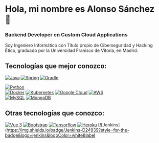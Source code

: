 # Hola, mi nombre es Alonso Sánchez 👋
### Backend Developer en Custom Cloud Applications 

Soy Ingeniero Informático con Título propio de Ciberseguridad y Hacking Ético, graduado por la Universidad Franisco de Vitoria, en Madrid.

## Tecnologías que mejor conozco:
[![Java](https://img.shields.io/badge/Java_8,_11,_11-007396?style=for-the-badge&logo=openjdk&logoColor=white&labelColor=101010)]()
[![Spring](https://img.shields.io/badge/Spring_Framework-6DB33F?style=for-the-badge&logo=spring&logoColor=white&labelColor=101010)]()
[![Gradle](https://img.shields.io/badge/Gradle-02303A?style=for-the-badge&logo=gradle&logoColor=white&labelColor=101010)]()

[![Python](https://img.shields.io/badge/Python-3776AB?style=for-the-badge&logo=python&logoColor=white&labelColor=101010)]()
</br>
[![Docker](https://img.shields.io/badge/Docker-2496ED?style=for-the-badge&logo=Docker&logoColor=white&labelColor=101010)]()
[![Kubernetes](https://img.shields.io/badge/Kubernetes-326CE5?style=for-the-badge&logo=kubernetes&logoColor=white&labelColor=101010)]()
[![Google Cloud](https://img.shields.io/badge/Google_Cloud-4285F4?style=for-the-badge&logo=google-cloud&logoColor=white&labelColor=101010)]()
[![AWS](https://img.shields.io/badge/AWS-232F3E?style=for-the-badge&logo=amazon-aws&logoColor=white&labelColor=101010)]()
</br>
[![MySQL](https://img.shields.io/badge/MySQL-4479A1?style=for-the-badge&logo=MySQL&logoColor=white&labelColor=101010)]()
[![MongoDB](https://img.shields.io/badge/MongoDB-47A248?style=for-the-badge&logo=mongodb&logoColor=white&labelColor=101010)]()

## Otras tecnologías que conozco:
[![Vue 3](https://img.shields.io/badge/Vue.js_3-4FC08D?style=for-the-badge&logo=vue.js&logoColor=white&labelColor=101010)]()
[![Bootstrap](https://img.shields.io/badge/Bootstrap-7952B3?style=for-the-badge&logo=bootstrap&logoColor=white&labelColor=101010)]()
[![Tensorflow](https://img.shields.io/badge/Tensorflow-FF6F00?style=for-the-badge&logo=tensorflow&logoColor=white&labelColor=101010)]()
[![Heroku](https://img.shields.io/badge/Heroku-430098?style=for-the-badge&logo=heroku&logoColor=white&labelColor=101010)]()
[![Jenkins](https://img.shields.io/badge/Jenkins-D24939?style=for-the-badge&logo=jenkins&logoColor=white&label
